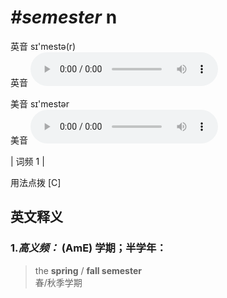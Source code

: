 # ***\#semester*** n
英音 sɪ'mestə(r)  
英音
<audio src="./media/Semester-B.aac" controls="controls"></audio>

美音 sɪ'mestər  
美音
<audio src="./media/semester.aac" controls="controls"></audio>



| 词频 1 |  

用法点拨  [C]

英文释义
---
### 1.*高义频：* **(AmE) 学期；半学年：**  

 > the **spring** / **fall semester**   
 > 春/秋季学期    


